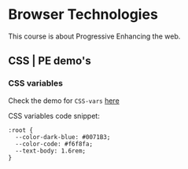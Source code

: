 # Browser Technologies

This course is about Progressive Enhancing the web.


## CSS | PE demo's
### CSS variables

Check the demo for `CSS-vars` [here](./css/css-vars)

CSS variables code snippet:
```
:root {
  --color-dark-blue: #0071B3;
  --color-code: #f6f8fa;
  --text-body: 1.6rem;
}
```

